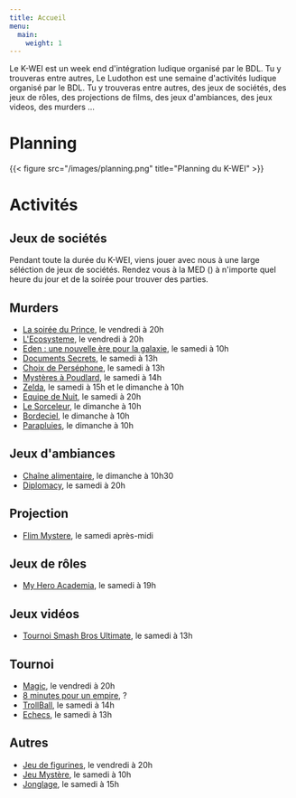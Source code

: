```yaml
---
title: Accueil
menu:
  main:
    weight: 1
---
```

Le K-WEI est un week end d'intégration ludique organisé par le BDL. 
Tu y trouveras entre autres,
Le Ludothon est une semaine d'activités ludique organisé par le BDL. Tu y
trouveras entre autres, des jeux de sociétés, des jeux de rôles, des projections
de films, des jeux d'ambiances, des jeux videos, des murders …

# Planning
{{< figure src="/images/planning.png" title="Planning du K-WEI" >}}

# Activités

## Jeux de sociétés

Pendant toute la durée du K-WEI, viens jouer avec nous à une large séléction
de jeux de sociétés. Rendez vous à la MED () à n'importe quel heure du jour et de la soirée pour trouver des parties.

## Murders
  - [La soirée du Prince](murders/prince), le vendredi à 20h
  - [L'Ecosysteme](murders/ecosysteme), le vendredi à 20h
  - [Eden : une nouvelle ère pour la galaxie](murders/eden), le samedi à 10h
  - [Documents Secrets](murders/documents-secrets), le samedi à 13h
  - [Choix de Perséphone](murders/choix-de-persephone), le samedi à 13h
  - [Mystères à Poudlard](murders/poudlard), le samedi à 14h
  - [Zelda](murders/zelda), le samedi à 15h et le dimanche à 10h
  - [Equipe de Nuit](murders/equipe-de-nuit), le samedi à 20h
  - [Le Sorceleur](murders/sorceleur), le dimanche à 10h
  - [Bordeciel](murders/bordeciel), le dimanche à 10h
  - [Parapluies](murders/parapluies), le dimanche à 10h


## Jeux d'ambiances
  - [Chaîne alimentaire](ambiance/chaine-alimentaire.md), le dimanche à 10h30
  - [Diplomacy](ambiance/diplomacy), le samedi à 20h

## Projection
  - [Flim Mystere](projections/mystere), le samedi après-midi


## Jeux de rôles
  - [My Hero Academia](jdr/my-hero-academia), le samedi à 19h

## Jeux vidéos
  - [Tournoi Smash Bros Ultimate](jeux-video/smash), le samedi à 13h

## Tournoi
  - [Magic](Tournoi/magic), le vendredi à 20h
  - [8 minutes pour un empire](Tournoi/8-minutes-pour-un-empire), ?
  - [TrollBall](Tournoi/trollball), le samedi à 14h
  - [Echecs](Tournoi/echecs), le samedi à 13h

## Autres
  - [Jeu de figurines](Autres/figurines), le vendredi à 20h
  - [Jeu Mystère](Autres/jeu-mystere), le samedi à 10h
  - [Jonglage](Autres/jonglage), le samedi à 15h

